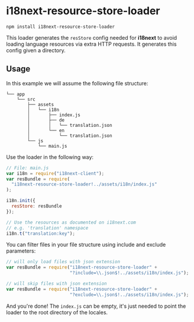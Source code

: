 # i18next-resource-store-loader

`npm install i18next-resource-store-loader`

This loader generates the `resStore` config needed for **i18next** to avoid loading language resources via extra HTTP requests. It generates this config given a directory.

## Usage

In this example we will assume the following file structure:

```
└── app
    └── src
        ├── assets
        │   └── i18n
        │       ├── index.js
        │       ├── de
        │       │   └── translation.json
        │       └── en
        │           └── translation.json
        └── js
            └── main.js
```

Use the loader in the following way:

```javascript
// File: main.js
var i18n = require("i18next-client");
var resBundle = require(
  "i18next-resource-store-loader!../assets/i18n/index.js"
);

i18n.init({
  resStore: resBundle
});

// Use the resources as documented on i18next.com
// e.g. 'translation' namespace
i18n.t("translation:key");
```

You can filter files in your file structure using include and exclude parameters:

```javascript
// will only load files with json extension
var resBundle = require("i18next-resource-store-loader" +
                        "?include=\\.json$!../assets/i18n/index.js");
```

```javascript
// will skip files with json extension
var resBundle = require("i18next-resource-store-loader" +
                        "?exclude=\\.json$!../assets/i18n/index.js");
```

And you're done! The `index.js` can be empty, it's just needed to point the loader to the root directory of the locales.
